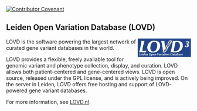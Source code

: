 [![Contributor Covenant](https://img.shields.io/badge/Contributor%20Covenant-2.0-4baaaa.svg)](code_of_conduct.md)
## Leiden Open Variation Database (LOVD)

<IMG src="https://github.com/LOVDnl/LOVD3/raw/master/src/gfx/LOVD3_logo145x50.jpg" style="float: right;">
LOVD is the software powering the largest network of curated gene variant
 databases in the world.

LOVD provides a flexible, freely available tool for genomic variant and
 phenotype collection, display, and curation.
LOVD allows both patient-centered and gene-centered views.
LOVD is open source, released under the GPL license, and is actively being
 improved.
On the server in Leiden, LOVD offers free hosting and support of LOVD-powered
 gene variant databases.

For more information, see [LOVD.nl](https://www.LOVD.nl/).
